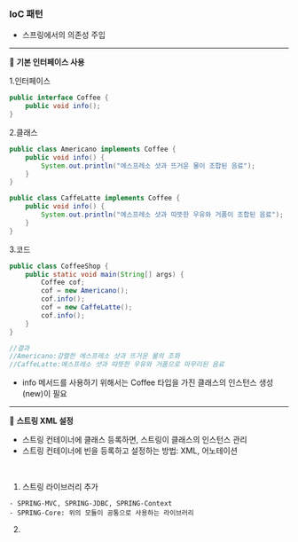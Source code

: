 ### IoC 패턴

- 스프링에서의 의존성 주입

---

:seedling: **기본 인터페이스 사용**

1.인터페이스
```java
public interface Coffee {
	public void info();
}
```
2.클래스
```java
public class Americano implements Coffee {
	public void info() {
		System.out.println("에스프레소 샷과 뜨거운 물이 조합된 음료");
	}
}
```
```java
public class CaffeLatte implements Coffee {
	public void info() {
		System.out.println("에스프레소 샷과 따뜻한 우유와 거품이 조합된 음료");
	}
}
```
3.코드
```java
public class CoffeeShop {
	public static void main(String[] args) {
		Coffee cof;
		cof = new Americano();
		cof.info();
		cof = new CaffeLatte();
		cof.info();
	}
}

//결과
//Americano:강렬한 에스프레소 샷과 뜨거운 물의 조화
//CaffeLatte:에스프레소 샷과 따뜻한 우유와 거품으로 마무리된 음료
```

- info 메서드를 사용하기 위해서는 Coffee 타입을 가진 클래스의 인스턴스 생성(new)이 필요

---

:seedling: **스트링 XML 설정**

- 스트링 컨테이너에 클래스 등록하면, 스트링이 클래스의 인스턴스 관리
- 스트링 컨테이너에 빈을 등록하고 설정하는 방법: XML, 어노테이션

<br>

1. 스트링 라이브러리 추가
```
- SPRING-MVC, SPRING-JDBC, SPRING-Context
- SPRING-Core: 위의 모듈이 공통으로 사용하는 라이브러리
```

2. 
